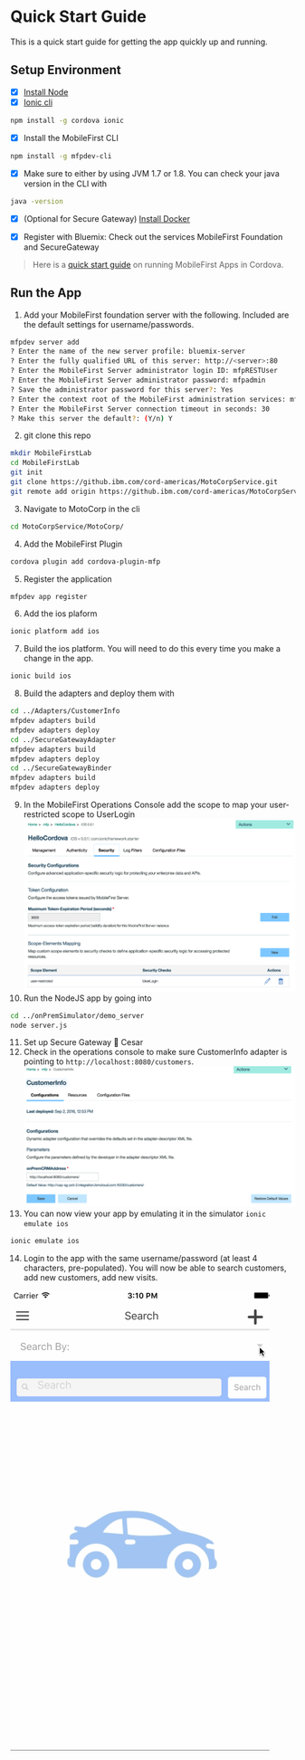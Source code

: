 # Quick Start Guide

This is a quick start guide for getting the app quickly up and running.

## Setup Environment

- [X] [Install Node](https://nodejs.org/en/) 
- [X] [Ionic cli](http://ionicframework.com/getting-started/)
```bash
npm install -g cordova ionic
```
- [X] Install the MobileFirst CLI
```bash
npm install -g mfpdev-cli
```
- [X] Make sure to either by using JVM 1.7 or 1.8. You can check your java version in the CLI with
```bash
java -version
```
- [X] (Optional for Secure Gateway) [Install Docker](https://docs.docker.com/engine/installation/)

- [X] Register with Bluemix: Check out the services MobileFirst Foundation and SecureGateway

> Here is a [quick start guide](https://mobilefirstplatform.ibmcloud.com/tutorials/en/foundation/8.0/quick-start/cordova/
) on running MobileFirst Apps in Cordova.


## Run the App

1. Add your MobileFirst foundation server with the following. 
Included are the default settings for username/passwords.
```bash
mfpdev server add 
? Enter the name of the new server profile: bluemix-server
? Enter the fully qualified URL of this server: http://<server>:80
? Enter the MobileFirst Server administrator login ID: mfpRESTUser
? Enter the MobileFirst Server administrator password: mfpadmin
? Save the administrator password for this server?: Yes
? Enter the context root of the MobileFirst administration services: mfpadmin
? Enter the MobileFirst Server connection timeout in seconds: 30
? Make this server the default?: (Y/n) Y
```
2. git clone this repo
```bash
mkdir MobileFirstLab
cd MobileFirstLab
git init
git clone https://github.ibm.com/cord-americas/MotoCorpService.git
git remote add origin https://github.ibm.com/cord-americas/MotoCorpService.git
```
3. Navigate to MotoCorp in the cli 
```bash
cd MotoCorpService/MotoCorp/
```
4. Add the MobileFirst Plugin 
```bash
cordova plugin add cordova-plugin-mfp
```
5. Register the application
```bash
mfpdev app register
```
6. Add the ios plaform
```bash
ionic platform add ios
```
7. Build the ios platform. You will need to do this every time you make a change in the app.
```bash
ionic build ios
```
8. Build the adapters and deploy them with 
```bash
cd ../Adapters/CustomerInfo
mfpdev adapters build
mfpdev adapters deploy
cd ../SecureGatewayAdapter
mfpdev adapters build
mfpdev adapters deploy
cd ../SecureGatewayBinder
mfpdev adapters build
mfpdev adapters deploy
```
9. In the MobileFirst Operations Console add the scope to map your user-restricted scope to UserLogin
![Scope Mapping](/Lab/img/scope-mapping.png)
10. Run the NodeJS app by going into
```bash
cd ../onPremSimulator/demo_server
node server.js
```
11. Set up Secure Gateway :pushpin: Cesar
12. Check in the operations console to make sure CustomerInfo adapter is pointing to `http://localhost:8080/customers`.
![Scope Mapping](/Lab/img/on-prem-crm.png)
13. You can now view your app by emulating it in the simulator `ionic emulate ios`
```bash
ionic emulate ios
```
14. Login to the app with the same username/password (at least 4 characters, pre-populated).
You will now be able to search customers, add new customers, add new visits.

![Demo](/Lab/img/demo.gif)